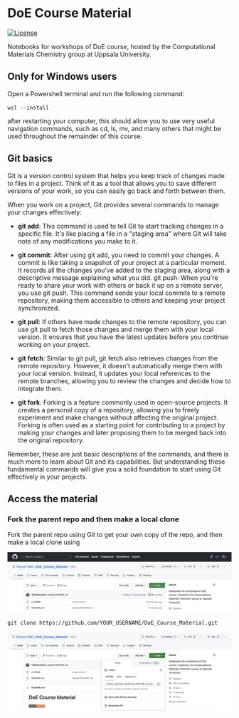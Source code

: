# DoE Course Material
[![License](https://img.shields.io/github/license/teoroo-cmc/ccs)](https://opensource.org/licenses/LGPL-3.0)

Notebooks for workshops of DoE course, hosted by the Computational Materials Chemistry group at Uppsala University. 

## Only for Windows users
Open a Powershell terminal and run the following command:
```
wsl --install
```
after restarting your computer, this should allow you to use very useful navigation commands, such as cd, ls, mv, and many others that might be used throughout the remainder of this course.

## Git basics
Git is a version control system that helps you keep track of changes made to files in a project. Think of it as a tool that allows you to save different versions of your work, so you can easily go back and forth between them.

When you work on a project, Git provides several commands to manage your changes effectively:
* **git add**: This command is used to tell Git to start tracking changes in a specific file. It's like placing a file in a "staging area" where Git will take note of any modifications you make to it.
* **git commit**: After using git add, you need to commit your changes. A commit is like taking a snapshot of your project at a particular moment. It records all the changes you've added to the staging area, along with a descriptive message explaining what you did.
git push: When you're ready to share your work with others or back it up on a remote server, you use git push. This command sends your local commits to a remote repository, making them accessible to others and keeping your project synchronized.
* **git pull**: If others have made changes to the remote repository, you can use git pull to fetch those changes and merge them with your local version. It ensures that you have the latest updates before you continue working on your project.

* **git fetch**: Similar to git pull, git fetch also retrieves changes from the remote repository. However, it doesn't automatically merge them with your local version. Instead, it updates your local references to the remote branches, allowing you to review the changes and decide how to integrate them.

* **git fork**: Forking is a feature commonly used in open-source projects. It creates a personal copy of a repository, allowing you to freely experiment and make changes without affecting the original project. Forking is often used as a starting point for contributing to a project by making your changes and later proposing them to be merged back into the original repository.

Remember, these are just basic descriptions of the commands, and there is much more to learn about Git and its capabilities. But understanding these fundamental commands will give you a solid foundation to start using Git effectively in your projects.

## Access the material
### Fork the parent repo and then make a local clone
Fork the parent repo using Git to get your own copy of the repo, and then make a local clone using

![](Figures/Fork.png)

```
git clone https://github.com/YOUR_USERNAME/DoE_Course_Material.git
```

![](Figures/Clone.png)
